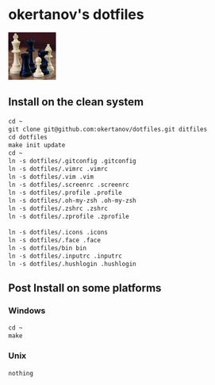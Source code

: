 okertanov's dotfiles
====================

![.face](https://github.com/okertanov/dotfiles/raw/master/.face "My .face file")

Install on the clean system
-----------------------------------
    cd ~
    git clone git@github.com:okertanov/dotfiles.git ditfiles
    cd dotfiles
    make init update
    cd ~
    ln -s dotfiles/.gitconfig .gitconfig
    ln -s dotfiles/.vimrc .vimrc
    ln -s dotfiles/.vim .vim
    ln -s dotfiles/.screenrc .screenrc
    ln -s dotfiles/.profile .profile
    ln -s dotfiles/.oh-my-zsh .oh-my-zsh
    ln -s dotfiles/.zshrc .zshrc
    ln -s dotfiles/.zprofile .zprofile

    ln -s dotfiles/.icons .icons
    ln -s dotfiles/.face .face
    ln -s dotfiles/bin bin
    ln -s dotfiles/.inputrc .inputrc
    ln -s dotfiles/.hushlogin .hushlogin

Post Install on some platforms
------------------------------
### Windows
    cd ~
    make

### Unix
    nothing

